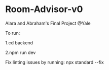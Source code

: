 # Room-Advisor-v0
Alara and Abraham's Final Project @Yale

To run:
<p>1.cd backend</p>
<p>2.npm run dev</p>
<p> Fix linting issues by running: npx standard --fix </p>

